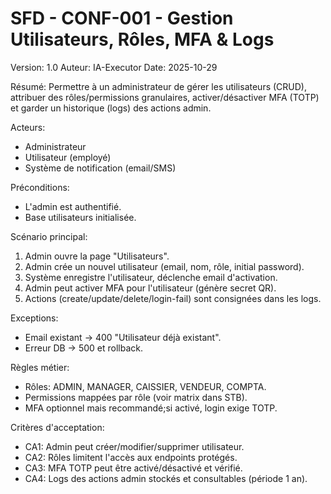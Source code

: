 # SFD - CONF-001 - Gestion Utilisateurs, Rôles, MFA & Logs
Version: 1.0
Auteur: IA-Executor
Date: 2025-10-29

Résumé:
Permettre à un administrateur de gérer les utilisateurs (CRUD), attribuer des rôles/permissions granulaires,
activer/désactiver MFA (TOTP) et garder un historique (logs) des actions admin.

Acteurs:
- Administrateur
- Utilisateur (employé)
- Système de notification (email/SMS)

Préconditions:
- L'admin est authentifié.
- Base utilisateurs initialisée.

Scénario principal:
1. Admin ouvre la page "Utilisateurs".
2. Admin crée un nouvel utilisateur (email, nom, rôle, initial password).
3. Système enregistre l'utilisateur, déclenche email d'activation.
4. Admin peut activer MFA pour l'utilisateur (génère secret QR).
5. Actions (create/update/delete/login-fail) sont consignées dans les logs.

Exceptions:
- Email existant -> 400 "Utilisateur déjà existant".
- Erreur DB -> 500 et rollback.

Règles métier:
- Rôles: ADMIN, MANAGER, CAISSIER, VENDEUR, COMPTA.
- Permissions mappées par rôle (voir matrix dans STB).
- MFA optionnel mais recommandé;si activé, login exige TOTP.

Critères d'acceptation:
- CA1: Admin peut créer/modifier/supprimer utilisateur.
- CA2: Rôles limitent l'accès aux endpoints protégés.
- CA3: MFA TOTP peut être activé/désactivé et vérifié.
- CA4: Logs des actions admin stockés et consultables (période 1 an).